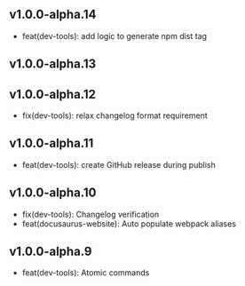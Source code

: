 ## v1.0.0-alpha.14

- feat(dev-tools): add logic to generate npm dist tag

## v1.0.0-alpha.13
## v1.0.0-alpha.12

- fix(dev-tools): relax changelog format requirement

## v1.0.0-alpha.11

- feat(dev-tools): create GitHub release during publish

## v1.0.0-alpha.10

- fix(dev-tools): Changelog verification
- feat(docusaurus-website): Auto populate webpack aliases

## v1.0.0-alpha.9

- feat(dev-tools): Atomic commands
